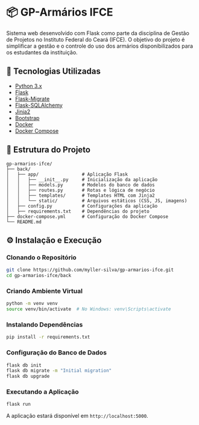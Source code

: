# 📦 GP-Armários IFCE

Sistema web desenvolvido com Flask como parte da disciplina de Gestão de Projetos no Instituto Federal do Ceará (IFCE). 
O objetivo do projeto é simplificar a gestão e o controle do uso dos armários disponibilizados para os estudantes da instituição.

## 🚀 Tecnologias Utilizadas

- [Python 3.x](https://www.python.org/)
- [Flask](https://flask.palletsprojects.com/)
- [Flask-Migrate](https://flask-migrate.readthedocs.io/)
- [Flask-SQLAlchemy](https://flask-sqlalchemy.palletsprojects.com/)
- [Jinja2](https://jinja.palletsprojects.com/)
- [Bootstrap](https://getbootstrap.com/)
- [Docker](https://www.docker.com/)
- [Docker Compose](https://docs.docker.com/compose/)

## 📁 Estrutura do Projeto

```
gp-armarios-ifce/
├── back/
│   ├── app/                # Aplicação Flask
│   │   ├── __init__.py     # Inicialização da aplicação
│   │   ├── models.py       # Modelos do banco de dados
│   │   ├── routes.py       # Rotas e lógica de negócio
│   │   ├── templates/      # Templates HTML com Jinja2
│   │   └── static/         # Arquivos estáticos (CSS, JS, imagens)
│   ├── config.py           # Configurações da aplicação
│   ├── requirements.txt    # Dependências do projeto
├── docker-compose.yml      # Configuração do Docker Compose
└── README.md
```

## ⚙️ Instalação e Execução

### Clonando o Repositório

```bash
git clone https://github.com/myller-silva/gp-armarios-ifce.git
cd gp-armarios-ifce/back
```

### Criando Ambiente Virtual

```bash
python -m venv venv
source venv/bin/activate  # No Windows: venv\Scripts\activate
```

### Instalando Dependências

```bash
pip install -r requirements.txt
```

### Configuração do Banco de Dados

```bash
flask db init
flask db migrate -m "Initial migration"
flask db upgrade
```

### Executando a Aplicação

```bash
flask run
```

A aplicação estará disponível em `http://localhost:5000`.

